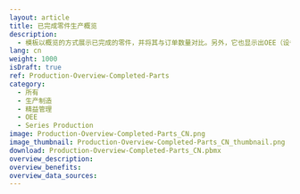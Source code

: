 ```yaml
---
layout: article
title: 已完成零件生产概览
description: 
  - 模板以概览的方式展示已完成的零件，并将其与订单数量对比。另外，它也显示出OEE（设备整体效率）值、订单原始信息以及下线时间。
lang: cn
weight: 1000
isDraft: true
ref: Production-Overview-Completed-Parts
category:
  - 所有
  - 生产制造
  - 精益管理
  - OEE
  - Series Production
image: Production-Overview-Completed-Parts_CN.png
image_thumbnail: Production-Overview-Completed-Parts_CN_thumbnail.png
download: Production-Overview-Completed-Parts_CN.pbmx
overview_description:
overview_benefits:
overview_data_sources:
---
```

